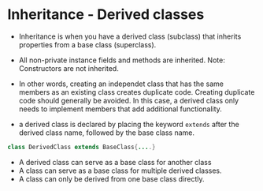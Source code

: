 # Inheritance - Derived classes
- Inheritance is when you have a derived class (subclass) that inherits properties from a base class (superclass).
- All non-private instance fields and methods are inherited. Note: Constructors are not inherited.

- In other words, creating an independet class that has the same members as an existing class creates duplicate code. Creating duplicate code should generally be avoided. In this case, a derived class only needs to implement members that add additional functionality.

- a derived class is declared by placing the keyword `extends` after the derived class name, followed by the base class name.

```java
class DerivedClass extends BaseClass{....}
```
- A derived class can serve as a base class for another class
- A class can serve as a base class for multiple derived classes.
- A class can only be derived from one base class directly.
